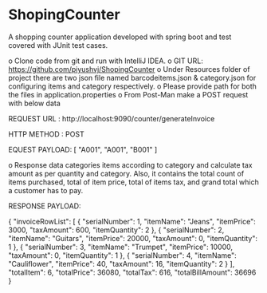 # ShopingCounter
A shopping counter application developed with spring boot and test covered with JUnit test cases.

o	Clone code from git and run with IntelliJ IDEA.
o	GIT URL: https://github.com/piyushvj/ShopingCounter
o   Under Resources folder of project there are two json file named barcodeitems.json & category.json for configuring items and category     respectively.
o   Please provide path for both the files in application.properties
o	From Post-Man make a POST request with below data 

REQUEST URL : http://localhost:9090/counter/generateInvoice

HTTP METHOD : POST

EQUEST PAYLOAD:
[
"A001",
"A001",
"B001"
]

o	Response data categories items according to category and calculate tax amount as per quantity and category. Also, it contains the total count of items purchased, total of item price, total of items tax, and grand total which a customer has to pay.

RESPONSE PAYLOAD:

{
    "invoiceRowList": [
        {
            "serialNumber": 1,
            "itemName": "Jeans",
            "itemPrice": 3000,
            "taxAmount": 600,
            "itemQuantity": 2
        },
        {
            "serialNumber": 2,
            "itemName": "Guitars",
            "itemPrice": 20000,
            "taxAmount": 0,
            "itemQuantity": 1
        },
        {
            "serialNumber": 3,
            "itemName": "Trumpet",
            "itemPrice": 10000,
            "taxAmount": 0,
            "itemQuantity": 1
        },
        {
            "serialNumber": 4,
            "itemName": "Cauliflower",
            "itemPrice": 40,
            "taxAmount": 16,
            "itemQuantity": 2
        }
    ],
    "totalItem": 6,
    "totalPrice": 36080,
    "totalTax": 616,
    "totalBillAmount": 36696
}
